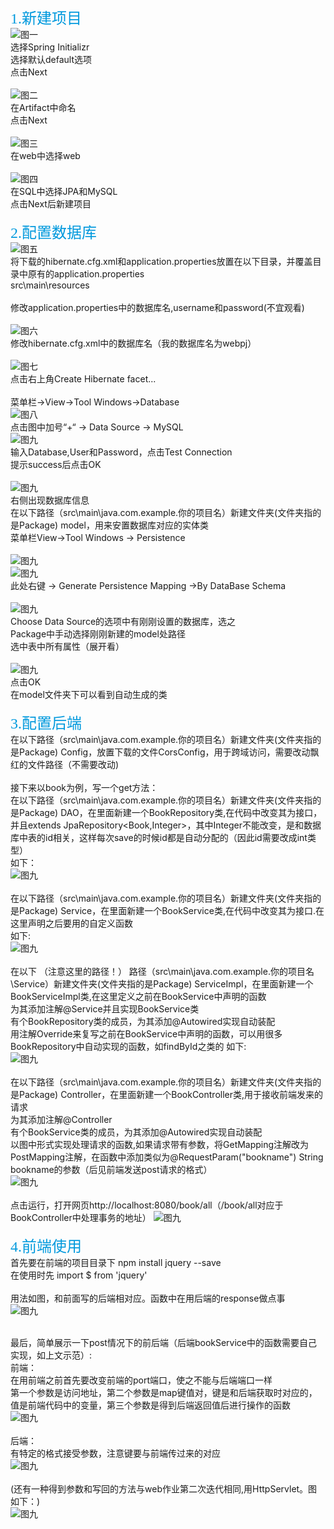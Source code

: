 <font color=#0099dd size=5 face="黑体">1.新建项目</font><br>
![图一](pic/1.jpg)<br>
选择Spring Initializr<br>
选择默认default选项<br>
点击Next<br>
<br>
![图二](pic/2.png)<br>
在Artifact中命名<br>
点击Next<br>
<br>
![图三](pic/3.jpg)<br>
在web中选择web<br>
<br>
![图四](pic/4.png)<br>
在SQL中选择JPA和MySQL<br>
点击Next后新建项目<br>
<br>
<font color=#0099dd size=5 face="黑体">2.配置数据库</font><br>
![图五](pic/5.png)<br>
将下载的hibernate.cfg.xml和application.properties放置在以下目录，并覆盖目录中原有的application.properties<br>
src\main\resources<br>
<br>
修改application.properties中的数据库名,username和password(不宜观看)<br>
<br>
![图六](pic/6.png)<br>
修改hibernate.cfg.xml中的数据库名（我的数据库名为webpj）<br>
<br>
![图七](pic/7.png)<br>
点击右上角Create Hibernate facet...<br>
<br>
菜单栏->View->Tool Windows->Database<br>
![图八](pic/8.png)<br>
点击图中加号“+“ -> Data Source -> MySQL
<br>
![图九](pic/9.png)<br>
输入Database,User和Password，点击Test Connection<br>
提示success后点击OK<br>
<br>
![图九](pic/10.png)<br>
右侧出现数据库信息<br>
在以下路径（src\main\java.com.example.你的项目名）新建文件夹(文件夹指的是Package) model，用来安置数据库对应的实体类<br>
菜单栏View->Tool Windows -> Persistence<br>
<br>
![图九](pic/11.png)<br>
![图九](pic/12.png)<br>
此处右键 -> Generate Persistence Mapping ->By DataBase Schema<br>
<br>
![图九](pic/13.png)<br>
Choose Data Source的选项中有刚刚设置的数据库，选之<br>
Package中手动选择刚刚新建的model处路径<br>
选中表中所有属性（展开看）<br>
<br>
![图九](pic/14.jpg)<br>
点击OK<br>
在model文件夹下可以看到自动生成的类<br>
<br>
<font color=#0099dd size=5 face="黑体">3.配置后端</font><br>
在以下路径（src\main\java.com.example.你的项目名）新建文件夹(文件夹指的是Package) Config，放置下载的文件CorsConfig，用于跨域访问，需要改动飘红的文件路径（不需要改动)<br>
<br>
接下来以book为例，写一个get方法：<br>
在以下路径（src\main\java.com.example.你的项目名）新建文件夹(文件夹指的是Package) DAO，在里面新建一个BookRepository类,在代码中改变其为接口，并且extends JpaRepository<Book,Integer>，其中Integer不能改变，是和数据库中表的id相关，这样每次save的时候id都是自动分配的（因此id需要改成int类型）<br>
如下：<br>
![图九](pic/15.png)<br>
<br>
在以下路径（src\main\java.com.example.你的项目名）新建文件夹(文件夹指的是Package) Service，在里面新建一个BookService类,在代码中改变其为接口.在这里声明之后要用的自定义函数<br>
如下:<br>
![图九](pic/16.png)<br>
<br>
在以下 （注意这里的路径！） 路径（src\main\java.com.example.你的项目名\Service）新建文件夹(文件夹指的是Package) ServiceImpl，在里面新建一个BookServiceImpl类,在这里定义之前在BookService中声明的函数<br>
为其添加注解@Service并且实现BookService类<br>
有个BookRepository类的成员，为其添加@Autowired实现自动装配<br>
用注解Override来复写之前在BookService中声明的函数，可以用很多BookRepository中自动实现的函数，如findById之类的
如下:<br>
![图九](pic/17.png)<br>
<br>
在以下路径（src\main\java.com.example.你的项目名）新建文件夹(文件夹指的是Package) Controller，在里面新建一个BookController类,用于接收前端发来的请求<br>
为其添加注解@Controller<br>
有个BookService类的成员，为其添加@Autowired实现自动装配<br>
以图中形式实现处理请求的函数,如果请求带有参数，将GetMapping注解改为PostMapping注解，在函数中添加类似为@RequestParam("bookname") String bookname的参数（后见前端发送post请求的格式）<br>
![图九](pic/18.png)<br>
<br>
点击运行，打开网页http://localhost:8080/book/all（/book/all对应于BookController中处理事务的地址）
![图九](pic/19.png)<br>
<br>
<font color=#0099dd size=5 face="黑体">4.前端使用</font><br>
首先要在前端的项目目录下 npm install jquery --save<br>
在使用时先 import $ from 'jquery'<br>
<br>
用法如图，和前面写的后端相对应。函数中在用后端的response做点事<br>
![图九](pic/20.png)<br>
<br>

最后，简单展示一下post情况下的前后端（后端bookService中的函数需要自己实现，如上文示范）:<br>
前端：<br>
在用前端之前首先要改变前端的port端口，使之不能与后端端口一样<br>
第一个参数是访问地址，第二个参数是map键值对，键是和后端获取时对应的，值是前端代码中的变量，第三个参数是得到后端返回值后进行操作的函数<br>
![图九](pic/21.png)<br>
<br>
后端：<br>
有特定的格式接受参数，注意键要与前端传过来的对应<br>
![图九](pic/22.png)<br>
<br>
(还有一种得到参数和写回的方法与web作业第二次迭代相同,用HttpServlet。图如下：)<br>
![图九](pic/23.png)<br>
<br>






